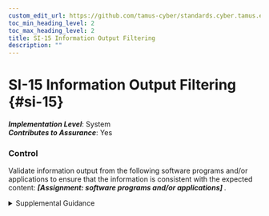 ```yaml
---
custom_edit_url: https://github.com/tamus-cyber/standards.cyber.tamus.edu/tree/main/static/content/tamus.edu/TAMUS_profile.xml
toc_min_heading_level: 2
toc_max_heading_level: 2
title: SI-15 Information Output Filtering
description: ""
---
```


# SI-15 Information Output Filtering {#si-15}

_**Implementation Level**_: System\
_**Contributes to Assurance**_: Yes

### Control

Validate information output from the following software programs and/or applications to ensure that the information is consistent with the expected content: <strong>                  <em>[Assignment: software programs and/or applications]</em>               </strong>.

<details>
  <summary>Supplemental Guidance</summary>

Certain types of attacks, including SQL injections, produce output results that are unexpected or inconsistent with the output results that would be expected from software programs or applications. Information output filtering focuses on detecting extraneous content, preventing such extraneous content from being displayed, and then alerting monitoring tools that anomalous behavior has been discovered.

</details>

